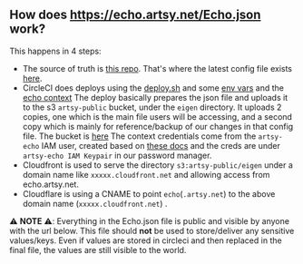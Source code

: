 ## How does https://echo.artsy.net/Echo.json work?

This happens in 4 steps:
- The source of truth is [this repo](https://github.com/artsy/echo). That's where the latest config file exists [here](https://github.com/artsy/echo/blob/master/Echo.json5).
- CircleCI does deploys using the [deploy.sh](https://github.com/artsy/echo/blob/master/scripts/deploy.sh) and some [env vars](https://app.circleci.com/settings/project/github/artsy/echo/environment-variables) and the [echo context](https://app.circleci.com/settings/organization/github/artsy/contexts/235a9fec-2662-424c-9996-e4e363a17de1)
  The deploy basically prepares the json file and uploads it to the s3 `artsy-public` bucket, under the `eigen` directory. It uploads 2 copies, one which is the main file users will be accessing, and a second copy which is mainly for reference/backup of our changes in that config file. The bucket is [here](https://s3.console.aws.amazon.com/s3/buckets/artsy-public/eigen/?region=us-east-1&tab=overview)
  The context credentials come from the `artsy-echo` IAM user, created based on [these docs](https://www.notion.so/artsy/Adding-New-IAM-Profiles-98884ccf1f0744e3862104e661445d65) and the creds are under `artsy-echo IAM Keypair` in our password manager.
- Cloudfront is used to serve the directory `s3:artsy-public/eigen` under a domain name like `xxxxx.cloudfront.net` and allowing access from echo.artsy.net.
- Cloudflare is using a CNAME to point `echo`(`.artsy.net`) to the above domain name (`xxxxx.cloudfront.net`) .


⚠️ **NOTE** ⚠️: Everything in the Echo.json file is public and visible by anyone with the url below. This file should **not** be used to store/deliver any sensitive values/keys. Even if values are stored in circleci and then replaced in the final file, the values are still visible to the world.
